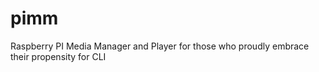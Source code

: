 # pimm
Raspberry PI Media Manager and Player for those who proudly embrace their propensity for CLI
